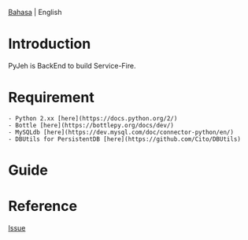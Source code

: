 [Bahasa](/README.md) | English

# Introduction
PyJeh is BackEnd to build Service-Fire.

# Requirement
    - Python 2.xx [here](https://docs.python.org/2/)
    - Bottle [here](https://bottlepy.org/docs/dev/)
    - MySQLdb [here](https://dev.mysql.com/doc/connector-python/en/)
    - DBUtils for PersistentDB [here](https://github.com/Cito/DBUtils)

# Guide


# Reference


[Issue](https://github.com/fuadsuyudi/pyjeh-api/issues)